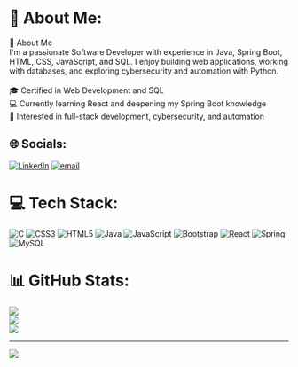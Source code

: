 # 💫 About Me:
👋 About Me<br>I'm a passionate Software Developer with experience in Java, Spring Boot, HTML, CSS, JavaScript, and SQL. I enjoy building web applications, working with databases, and exploring cybersecurity and automation with Python.<br><br>🎓 Certified in Web Development and SQL<br>💻 Currently learning React and deepening my Spring Boot knowledge<br>🚀 Interested in full-stack development, cybersecurity, and automation

## 🌐 Socials:
[![LinkedIn](https://img.shields.io/badge/LinkedIn-%230077B5.svg?logo=linkedin&logoColor=white)](https://www.linkedin.com/in/rohit-d-sawant/) [![email](https://img.shields.io/badge/Email-D14836?logo=gmail&logoColor=white)](mailto:sawantdrr@gmail.com) 

# 💻 Tech Stack:
![C](https://img.shields.io/badge/c-%2300599C.svg?style=for-the-badge&logo=c&logoColor=white) 
![CSS3](https://img.shields.io/badge/css3-%231572B6.svg?style=for-the-badge&logo=css3&logoColor=white) 
![HTML5](https://img.shields.io/badge/html5-%23E34F26.svg?style=for-the-badge&logo=html5&logoColor=white) 
![Java](https://img.shields.io/badge/java-%23ED8B00.svg?style=for-the-badge&logo=openjdk&logoColor=white) 
![JavaScript](https://img.shields.io/badge/javascript-%23323330.svg?style=for-the-badge&logo=javascript&logoColor=%23F7DF1E) 
![Bootstrap](https://img.shields.io/badge/bootstrap-%238511FA.svg?style=for-the-badge&logo=bootstrap&logoColor=white) 
![React](https://img.shields.io/badge/react-%2320232a.svg?style=for-the-badge&logo=react&logoColor=%2361DAFB) 
![Spring](https://img.shields.io/badge/spring-%236DB33F.svg?style=for-the-badge&logo=spring&logoColor=white) 
![MySQL](https://img.shields.io/badge/mysql-4479A1.svg?style=for-the-badge&logo=mysql&logoColor=white)

# 📊 GitHub Stats:
![](https://github-readme-stats.vercel.app/api?username=l-rohittt-l&theme=dark&hide_border=false&include_all_commits=true&count_private=true)<br/>
![](https://nirzak-streak-stats.vercel.app/?user=l-rohittt-l&theme=dark&hide_border=false)<br/>
![](https://github-readme-stats.vercel.app/api/top-langs/?username=l-rohittt-l&theme=dark&hide_border=false&include_all_commits=true&count_private=true&layout=compact)

---
[![](https://visitcount.itsvg.in/api?id=l-rohittt-l&icon=0&color=0)](https://visitcount.itsvg.in)

<!-- Proudly created with GPRM ( https://gprm.itsvg.in ) -->
